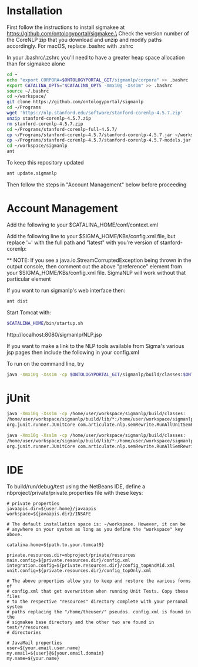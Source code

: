 Installation
============

First follow the instructions to install sigmakee at https://github.com/ontologyportal/sigmakee.\
Check the version number of the CoreNLP zip that you download and unzip and modify paths\
accordingly. For macOS, replace .bashrc with .zshrc

In your .bashrc/.zshrc you'll need to have a greater heap space allocation than for sigmakee alone
```sh
cd ~
echo "export CORPORA=$ONTOLOGYPORTAL_GIT/sigmanlp/corpora" >> .bashrc
export CATALINA_OPTS="$CATALINA_OPTS -Xmx10g -Xss1m" >> .bashrc
source ~/.bashrc
cd ~/workspace/
git clone https://github.com/ontologyportal/sigmanlp
cd ~/Programs
wget 'https://nlp.stanford.edu/software/stanford-corenlp-4.5.7.zip'
unzip stanford-corenlp-4.5.7.zip
rm stanford-corenlp-4.5.7.zip
cd ~/Programs/stanford-corenlp-full-4.5.7/
cp ~/Programs/stanford-corenlp-4.5.7/stanford-corenlp-4.5.7.jar ~/workspace/sigmanlp/lib
cp ~/Programs/stanford-corenlp-4.5.7/stanford-corenlp-4.5.7-models.jar ~/workspace/sigmanlp/lib
cd ~/workspace/sigmanlp
ant
```

To keep this repository updated
```sh
ant update.sigmanlp
```

Then follow the steps in "Account Management" below before proceeding

Account Management
==================

Add the following to your $CATALINA_HOME/conf/context.xml
<Context crossContext="true">

Add the following line to your $SIGMA_HOME/KBs/config.xml file, but replace '~' with the full path
and "latest" with you're version of stanford-corenlp:

  <preference name="englishPCFG" value="~/Programs/stanford-corenlp-latest/stanford-corenlp-latest-models.jar"/>

** NOTE: If you see a java.io.StreamCorruptedException being thrown in the
   output console, then comment out the above "preference" element from your
   $SIGMA_HOME/KBs/config.xml file. SigmaNLP will work without that particular
   element

If you want to run sigmanlp's web interface then:
```sh
ant dist
```

Start Tomcat with:
```sh
$CATALINA_HOME/bin/startup.sh
```
http://localhost:8080/sigmanlp/NLP.jsp

If you want to make a link to the NLP tools available from Sigma's various jsp pages then include
the following in your config.xml

  <preference name="nlpTools" value="yes" />

To run on the command line, try
```sh
java -Xmx10g -Xss1m -cp $ONTOLOGYPORTAL_GIT/sigmanlp/build/classes:$ONTOLOGYPORTAL_GIT/sigmanlp/lib/* com.articulate.nlp.semRewrite.Interpreter -i
```

jUnit
=====
```sh
java -Xmx10g -Xss1m -cp /home/user/workspace/sigmanlp/build/classes:
/home/user/workspace/sigmanlp/build/lib/*:/home/user/workspace/sigmanlp/lib/*
org.junit.runner.JUnitCore com.articulate.nlp.semRewrite.RunAllUnitSemRewrite

java -Xmx10g -Xss1m -cp /home/user/workspace/sigmanlp/build/classes:
/home/user/workspace/sigmanlp/build/lib/*:/home/user/workspace/sigmanlp/lib/*
org.junit.runner.JUnitCore com.articulate.nlp.semRewrite.RunAllSemRewriteIntegTest
```

IDE
===

To build/run/debug/test using the NetBeans IDE, define a
nbproject/private/private.properties file with these keys:

    # private properties
    javaapis.dir=${user.home}/javaapis
    workspace=${javaapis.dir}/INSAFE

    # The default installation space is: ~/workspace. However, it can be
    # anywhere on your system as long as you define the "workspace" key above.

    catalina.home=${path.to.your.tomcat9}

    private.resources.dir=nbproject/private/resources
    main.config=${private.resources.dir}/config.xml
    integration.config=${private.resources.dir}/config_topAndMid.xml
    unit.config=${private.resources.dir}/config_topOnly.xml

    # The above properties allow you to keep and restore the various forms of
    # config.xml that get overwritten when running Unit Tests. Copy these files
    # to the respective "resources" directory complete with your personal system
    # paths replacing the "/home/theuser/" pseudos. config.xml is found in the
    # sigmakee base directory and the other two are found in test/*/resources
    # directories

    # JavaMail properties
    user=${your.email.user.name}
    my.email=${user}@${your.email.domain}
    my.name=${your.name}
